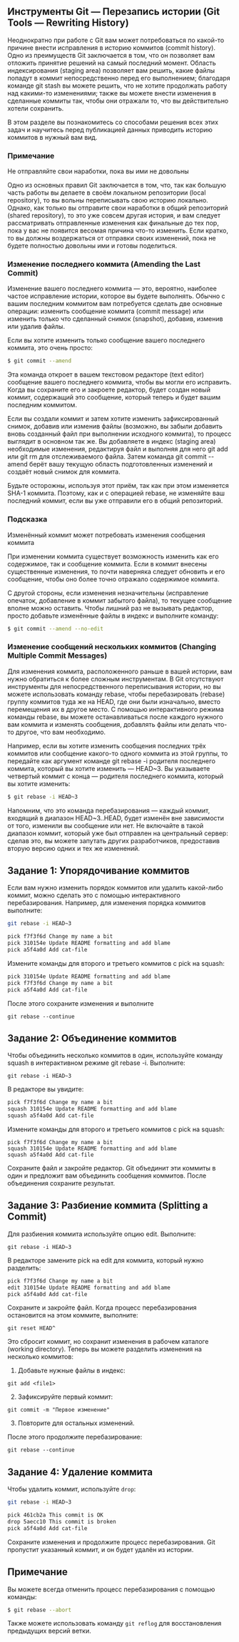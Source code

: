 
## Инструменты Git — Перезапись истории (Git Tools — Rewriting History)

Неоднократно при работе с Git вам может потребоваться по какой-то причине внести исправления в историю коммитов (commit history). Одно из преимуществ Git заключается в том, что он позволяет вам отложить принятие решений на самый последний момент. Область индексирования (staging area) позволяет вам решить, какие файлы попадут в коммит непосредственно перед его выполнением; благодаря команде git stash вы можете решить, что не хотите продолжать работу над какими-то изменениями; также вы можете внести изменения в сделанные коммиты так, чтобы они отражали то, что вы действительно хотели сохранить.

В этом разделе вы познакомитесь со способами решения всех этих задач и научитесь перед публикацией данных приводить историю коммитов в нужный вам вид.

### Примечание
Не отправляйте свои наработки, пока вы ими не довольны

Одно из основных правил Git заключается в том, что, так как большую часть работы вы делаете в своём локальном репозитории (local repository), то вы вольны переписывать свою историю локально. Однако, как только вы отправите свои наработки в общий репозиторий (shared repository), то это уже совсем другая история, и вам следует рассматривать отправленные изменения как финальные до тех пор, пока у вас не появится весомая причина что-то изменить. Если кратко, то вы должны воздержаться от отправки своих изменений, пока не будете полностью довольны ими и готовы поделиться.

### Изменение последнего коммита (Amending the Last Commit)

Изменение вашего последнего коммита — это, вероятно, наиболее частое исправление истории, которое вы будете выполнять. Обычно с вашим последним коммитом вам потребуется сделать две основные операции: изменить сообщение коммита (commit message) или изменить только что сделанный снимок (snapshot), добавив, изменив или удалив файлы.

Если вы хотите изменить только сообщение вашего последнего коммита, это очень просто:

```bash
$ git commit --amend
```

Эта команда откроет в вашем текстовом редакторе (text editor) сообщение вашего последнего коммита, чтобы вы могли его исправить. Когда вы сохраните его и закроете редактор, будет создан новый коммит, содержащий это сообщение, который теперь и будет вашим последним коммитом.

Если вы создали коммит и затем хотите изменить зафиксированный снимок, добавив или изменив файлы (возможно, вы забыли добавить вновь созданный файл при выполнении исходного коммита), то процесс выглядит в основном так же. Вы добавляете в индекс (staging area) необходимые изменения, редактируя файл и выполняя для него git add или git rm для отслеживаемого файла. Затем команда git commit --amend берёт вашу текущую область подготовленных изменений и создаёт новый снимок для коммита.

Будьте осторожны, используя этот приём, так как при этом изменяется SHA-1 коммита. Поэтому, как и с операцией rebase, не изменяйте ваш последний коммит, если вы уже отправили его в общий репозиторий.

### Подсказка
Изменённый коммит может потребовать изменения сообщения коммита

При изменении коммита существует возможность изменить как его содержимое, так и сообщение коммита. Если в коммит внесены существенные изменения, то почти наверняка следует обновить и его сообщение, чтобы оно более точно отражало содержимое коммита.

С другой стороны, если изменения незначительны (исправление опечаток, добавление в коммит забытого файла), то текущее сообщение вполне можно оставить. Чтобы лишний раз не вызывать редактор, просто добавьте изменённые файлы в индекс и выполните команду:

```bash
$ git commit --amend --no-edit
```

### Изменение сообщений нескольких коммитов (Changing Multiple Commit Messages)

Для изменения коммита, расположенного раньше в вашей истории, вам нужно обратиться к более сложным инструментам. В Git отсутствуют инструменты для непосредственного переписывания истории, но вы можете использовать команду rebase, чтобы перебазировать (rebase) группу коммитов туда же на HEAD, где они были изначально, вместо перемещения их в другое место. С помощью интерактивного режима команды rebase, вы можете останавливаться после каждого нужного вам коммита и изменять сообщения, добавлять файлы или делать что-то другое, что вам необходимо.

Например, если вы хотите изменить сообщения последних трёх коммитов или сообщение какого-то одного коммита из этой группы, то передайте как аргумент команде git rebase -i родителя последнего коммита, который вы хотите изменить — HEAD~3. Вы указываете четвертый коммит с конца — родителя последнего коммита, который вы хотите изменить:

```bash
$ git rebase -i HEAD~3
```

Напомним, что это команда перебазирования — каждый коммит, входящий в диапазон HEAD~3..HEAD, будет изменён вне зависимости от того, изменили вы сообщение или нет. Не включайте в такой диапазон коммит, который уже был отправлен на центральный сервер: сделав это, вы можете запутать других разработчиков, предоставив вторую версию одних и тех же изменений.

## Задание 1: Упорядочивание коммитов

Если вам нужно изменить порядок коммитов или удалить какой-либо коммит, можно сделать это с помощью интерактивного перебазирования. Например, для изменения порядка коммитов выполните:

```bash
git rebase -i HEAD~3
```

```bash
pick f7f3f6d Change my name a bit
pick 310154e Update README formatting and add blame
pick a5f4a0d Add cat-file
```

Измените команды для второго и третьего коммитов с pick на squash:

```bash
pick 310154e Update README formatting and add blame
pick f7f3f6d Change my name a bit
pick a5f4a0d Add cat-file
```

После этого сохраните изменения и выполните 

```
git rebase --continue
```

## Задание 2: Объединение коммитов

Чтобы объединить несколько коммитов в один, используйте команду squash в интерактивном режиме git rebase -i. Выполните:

```
git rebase -i HEAD~3
```

В редакторе вы увидите:

```bash
pick f7f3f6d Change my name a bit
squash 310154e Update README formatting and add blame
squash a5f4a0d Add cat-file
```

Измените команды для второго и третьего коммитов с pick на squash:

```
pick f7f3f6d Change my name a bit
squash 310154e Update README formatting and add blame
squash a5f4a0d Add cat-file
```

Сохраните файл и закройте редактор. Git объединит эти коммиты в один и предложит вам объединить сообщения коммитов. После объединения сохраните результат.

## Задание 3: Разбиение коммита (Splitting a Commit)

Для разбиения коммита используйте опцию edit. Выполните:

```
git rebase -i HEAD~3
```

В редакторе замените pick на edit для коммита, который нужно разделить:

```bash
pick f7f3f6d Change my name a bit
edit 310154e Update README formatting and add blame
pick a5f4a0d Add cat-file
```

Сохраните и закройте файл. Когда процесс перебазирования остановится на этом коммите, выполните:

```
git reset HEAD^
```

Это сбросит коммит, но сохранит изменения в рабочем каталоге (working directory). Теперь вы можете разделить изменения на несколько коммитов:
1. Добавьте нужные файлы в индекс:

```
git add <file1>
```
2. Зафиксируйте первый коммит:

```
git commit -m "Первое изменение"
```

3. Повторите для остальных изменений.

После этого продолжите перебазирование:

```
git rebase --continue
```

## Задание 4: Удаление коммита

Чтобы удалить коммит, используйте `drop`:

```bash
git rebase -i HEAD~3
```

```bash
pick 461cb2a This commit is OK
drop 5aecc10 This commit is broken
pick a5f4a0d Add cat-file
```

Сохраните изменения и продолжите процесс перебазирования. Git пропустит указанный коммит, и он будет удалён из истории.

## Примечание

Вы можете всегда отменить процесс перебазирования с помощью команды:
```bash
$ git rebase --abort
```
Также можете использовать команду `git reflog` для восстановления предыдущих версий ветки.
